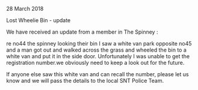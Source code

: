 28 March 2018

Lost Wheelie Bin - update

We have received an update from a member in The Spinney :

re no44 the spinney looking their bin I saw a white van park opposite no45 and a man got out and walked across the grass and wheeled the bin to a white van and put it in the side door. Unfortunately I was unable to get the registration number.we obviously need to keep a look out for the future.

If anyone else saw this white van and can recall the number, please let us know and we will pass the details to the local SNT Police Team.
